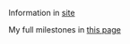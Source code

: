 Information in [site](https://misilelaboratory.chizstudio.com)

My full milestones in [this page](https://github.com/users/MisileLab/projects/2/views/1)
